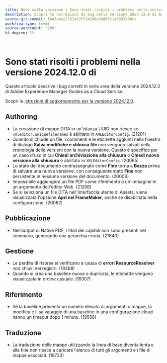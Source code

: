 ```yaml
---
title: Note sulla versione | Sono stati risolti i problemi nella versione 2024.12.0 di Adobe Experience Manager Guides
description: Scopri le correzioni di bug nella versione 2024.12.0 di Adobe Experience Manager Guides as a Cloud Service.
source-git-commit: f643a4a22151af2ff14288ab3885c1a6657a80ca
workflow-type: tm+mt
source-wordcount: '299'
ht-degree: 1%

---
```


# Sono stati risolti i problemi nella versione 2024.12.0 di

Questo articolo descrive i bug corretti in varie aree della versione 2024.12.0 di Adobe Experience Manager Guides as a Cloud Service.

Scopri le [istruzioni di aggiornamento per la versione 2024.12.0](./upgrade-instructions-2024-12-0.md).

## Authoring

- La creazione di mappe DITA in un&#39;istanza UUID non riesce se `xmleditor.uniquefilenames` è abilitato in `XMLEditorConfig`. (21201)
- Quando si chiude un file, i commenti e le etichette aggiunti nella finestra di dialogo **Salva modifiche e sblocca file** non vengono salvati nella cronologia delle versioni con la nuova versione. Questo è specifico per un caso d&#39;uso in cui **Chiedi archiviazione alla chiusura** o **Chiedi nuova versione alla chiusura** è abilitato in `XMLEditorConfig`. (20065)
- Lo stato del documento contrassegnato come **Fine** torna a **Bozza** prima di salvare una nuova versione, con conseguente stato **Fine** non persistente in nessuna versione del documento. (20006)
- Impossibile aggiungere un file PDF come riferimento a un&#39;immagine in un argomento dell&#39;editor Web. (21206)
- Se si seleziona un file DITA nell&#39;interfaccia utente di Assets, viene visualizzata l&#39;opzione **Apri nel FrameMaker**, anche se disabilitata nella configurazione. (20082)

## Pubblicazione

- Nell’output di Native PDF, i titoli dei capitoli non sono presenti nel sommario, generando una gerarchia errata. (21840)


## Gestione

- Le perdite di risorse si verificano a causa di **errori ResourceResolver** non chiusi nei registri. (18488)
- Quando si crea una baseline nuova o duplicata, le etichette vengono visualizzate in ordine casuale. (19307)


## Riferimento

- Se la baseline presenta un numero elevato di argomenti o mappe, la modifica e il salvataggio di una baseline in una configurazione cloud hanno un timeout dopo 1 minuto. (19558)

## Traduzione

- La traduzione delle mappe utilizzando la linea di base diventa lenta e alla fine non riesce a caricare l’elenco di tutti gli argomenti e i file di mappe associati. (19733)
